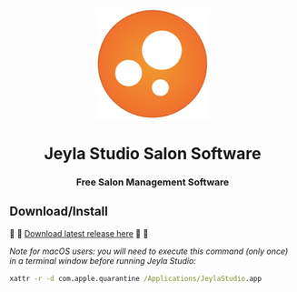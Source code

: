 <div id="jeylastudio-logo" align="center">
    <br />
    <img src="./docs/images/appIcon.svg" alt="Jeyla Studio Logo" width="200"/>
    <h1>Jeyla Studio Salon Software</h1>
    <h3>Free Salon Management Software</h3>
</div>

## <a id="download-install"></a>Download/Install

:tada: :tada: [Download latest release here](https://github.com/jeylastudio/salonsoftware/releases) :tada: :tada:

_Note for macOS users: you will need to execute this command (only once) in a terminal window before running Jeyla Studio:_
```cmd
xattr -r -d com.apple.quarantine /Applications/JeylaStudio.app
```
